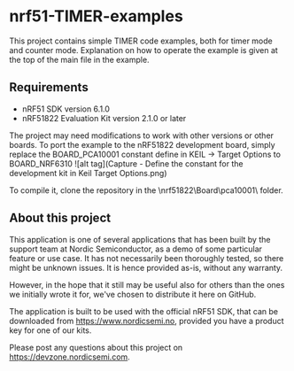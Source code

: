 nrf51-TIMER-examples
==================

 This project contains simple TIMER code examples, both for timer mode and counter mode.
 Explanation on how to operate the example is given at the top of the main file in the example.
 
Requirements
------------
- nRF51 SDK version 6.1.0
- nRF51822 Evaluation Kit version 2.1.0 or later

The project may need modifications to work with other versions or other boards.
To port the example to the nRF51822 development board, simply replace the BOARD_PCA10001 constant define in KEIL -> Target Options to BOARD_NRF6310
![alt tag](Capture - Define the constant for the development kit in Keil Target Options.png)

To compile it, clone the repository in the \nrf51822\Board\pca10001\ folder.

About this project
------------------
This application is one of several applications that has been built by the support team at Nordic Semiconductor, as a demo of some particular feature or use case. It has not necessarily been thoroughly tested, so there might be unknown issues. It is hence provided as-is, without any warranty. 

However, in the hope that it still may be useful also for others than the ones we initially wrote it for, we've chosen to distribute it here on GitHub. 

The application is built to be used with the official nRF51 SDK, that can be downloaded from https://www.nordicsemi.no, provided you have a product key for one of our kits.

Please post any questions about this project on https://devzone.nordicsemi.com.
